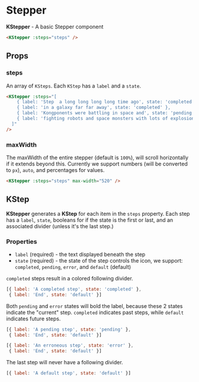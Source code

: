 # Stepper

**KStepper** - A basic Stepper component

<KStepper :steps="defaultItems" />

```html
<KStepper :steps="steps" />
```

## Props

### steps

An array of `KSteps`. Each `KStep` has a `label` and a `state`.

<div>
  <KStepper :steps="[
      { label: 'Step  a long long long long time ago', state: 'completed' },
      { label: 'in a galaxy far far away', state: 'completed' },
      { label: 'Kongponents were battling in space and', state: 'pending' },
      { label: 'fighting robots and space monsters with lots of explosions', state: 'default' }
    ]"
  />
</div>

```html
<KStepper :steps="[
    { label: 'Step  a long long long long time ago', state: 'completed' },
    { label: 'in a galaxy far far away', state: 'completed' },
    { label: 'Kongponents were battling in space and', state: 'pending' },
    { label: 'fighting robots and space monsters with lots of explosions', state: 'default' }
  ]"
/>
```

### maxWidth

The maxWidth of the entire stepper (default is `100%`), will scroll horizontally if it extends beyond this. Currently we support numbers (will be converted to `px`), `auto`, and percentages for values.

<KStepper :steps="defaultItems" max-width="520" />

```html
<KStepper :steps="steps" max-width="520" />
```

## KStep

**KStepper** generates a **KStep** for each item in the `steps` property. Each step has a `label`, `state`, booleans for if the state is the first or last, and an associated divider (unless it's the last step.)

### Properties

- `label` (required) - the text displayed beneath the step
- `state` (required) - the state of the step controls the icon, we support: `completed`, `pending`, `error`, and `default` (default)

`completed` steps result in a colored following divider.

<div>
  <KStepper :steps="[
      { label: 'A completed step', state: 'completed' },
      { label: 'End', state: 'default' }
    ]"
  />
</div>

```javascript
[{ label: 'A completed step', state: 'completed' },
 { label: 'End', state: 'default' }]
```

Both `pending` and `error` states will bold the label, because these 2 states indicate the "current" step. `completed` indicates past steps, while `default` indicates future steps.

<div>
  <KStepper :steps="[
      { label: 'A pending step', state: 'pending' },
      { label: 'End', state: 'default' }
    ]"
  />
</div>

```javascript
[{ label: 'A pending step', state: 'pending' },
 { label: 'End', state: 'default' }]
```

<div>
  <KStepper :steps="[
      { label: 'An erroneous step', state: 'error' },
      { label: 'End', state: 'default' }
    ]"
  />
</div>

```javascript
[{ label: 'An erroneous step', state: 'error' },
 { label: 'End', state: 'default' }]
```

The last step will never have a following divider.

<div>
  <KStepper :steps="[
      { label: 'A default step', state: 'default' }
    ]"
  />
</div>

```javascript
[{ label: 'A default step', state: 'default' }]
```

<script>
export default {
  data() {
    return {
      defaultItems: [
        { label: 'And a 1', state: 'completed' },
        { label: 'And a 2', state: 'pending' },
        { label: 'And a 1 2 3 4', state: 'default' }
      ]
    }
  }
}
</script>
